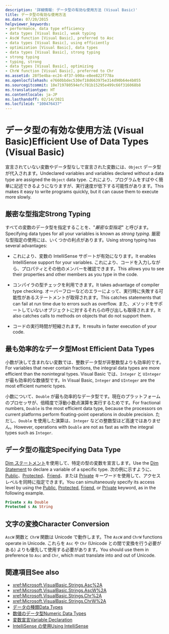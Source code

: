 ```yaml
---
description: '詳細情報: データ型の有効な使用方法 (Visual Basic)'
title: データ型の有効な使用方法
ms.date: 07/20/2015
helpviewer_keywords:
- performance, data type efficiency
- data types [Visual Basic], weak typing
- AscW function [Visual Basic], preferred to Asc
- data types [Visual Basic], using efficiently
- optimization [Visual Basic], data types
- data types [Visual Basic], strong typing
- strong typing
- typing, strong
- data types [Visual Basic], optimizing
- ChrW function [Visual Basic], preferred to Chr
ms.assetid: 28f5e4ba-ec24-4f37-b90a-e8ee822f778a
ms.openlocfilehash: e7660bbdec530ef18d663975e314d90b64e4b055
ms.sourcegitcommit: 10e719780594efc781b15295e499c66f316068b8
ms.translationtype: HT
ms.contentlocale: ja-JP
ms.lasthandoff: 02/14/2021
ms.locfileid: "100476437"
---
```

# <a name="efficient-use-of-data-types-visual-basic"></a><span data-ttu-id="8e041-103">データ型の有効な使用方法 (Visual Basic)</span><span class="sxs-lookup"><span data-stu-id="8e041-103">Efficient Use of Data Types (Visual Basic)</span></span>

<span data-ttu-id="8e041-104">宣言されていない変数やデータ型なしで宣言された変数には、`Object` データ型が代入されます。</span><span class="sxs-lookup"><span data-stu-id="8e041-104">Undeclared variables and variables declared without a data type are assigned the `Object` data type.</span></span> <span data-ttu-id="8e041-105">これにより、プログラムをすばやく簡単に記述できるようになりますが、実行速度が低下する可能性があります。</span><span class="sxs-lookup"><span data-stu-id="8e041-105">This makes it easy to write programs quickly, but it can cause them to execute more slowly.</span></span>

## <a name="strong-typing"></a><span data-ttu-id="8e041-106">厳密な型指定</span><span class="sxs-lookup"><span data-stu-id="8e041-106">Strong Typing</span></span>

 <span data-ttu-id="8e041-107">すべての変数のデータ型を指定することを、"*厳密な型指定*" と呼びます。</span><span class="sxs-lookup"><span data-stu-id="8e041-107">Specifying data types for all your variables is known as *strong typing*.</span></span> <span data-ttu-id="8e041-108">厳密な型指定の使用には、いくつかの利点があります。</span><span class="sxs-lookup"><span data-stu-id="8e041-108">Using strong typing has several advantages:</span></span>

- <span data-ttu-id="8e041-109">これにより、変数の IntelliSense サポートが有効になります。</span><span class="sxs-lookup"><span data-stu-id="8e041-109">It enables IntelliSense support for your variables.</span></span> <span data-ttu-id="8e041-110">これにより、コードを入力しながら、プロパティとその他のメンバーを確認できます。</span><span class="sxs-lookup"><span data-stu-id="8e041-110">This allows you to see their properties and other members as you type in the code.</span></span>

- <span data-ttu-id="8e041-111">コンパイラの型チェックを利用できます。</span><span class="sxs-lookup"><span data-stu-id="8e041-111">It takes advantage of compiler type checking.</span></span> <span data-ttu-id="8e041-112">オーバーフローなどのエラーによって、実行時に失敗する可能性があるステートメントが取得されます。</span><span class="sxs-lookup"><span data-stu-id="8e041-112">This catches statements that can fail at run time due to errors such as overflow.</span></span> <span data-ttu-id="8e041-113">また、メソッドをサポートしていないオブジェクトに対するそれらの呼び出しも取得されます。</span><span class="sxs-lookup"><span data-stu-id="8e041-113">It also catches calls to methods on objects that do not support them.</span></span>

- <span data-ttu-id="8e041-114">コードの実行時間が短縮されます。</span><span class="sxs-lookup"><span data-stu-id="8e041-114">It results in faster execution of your code.</span></span>

## <a name="most-efficient-data-types"></a><span data-ttu-id="8e041-115">最も効率的なデータ型</span><span class="sxs-lookup"><span data-stu-id="8e041-115">Most Efficient Data Types</span></span>

 <span data-ttu-id="8e041-116">小数が決して含まれない変数では、整数データ型が非整数型よりも効率的です。</span><span class="sxs-lookup"><span data-stu-id="8e041-116">For variables that never contain fractions, the integral data types are more efficient than the nonintegral types.</span></span> <span data-ttu-id="8e041-117">Visual Basic では、`Integer` と `UInteger` が最も効率的な数値型です。</span><span class="sxs-lookup"><span data-stu-id="8e041-117">In Visual Basic, `Integer` and `UInteger` are the most efficient numeric types.</span></span>

 <span data-ttu-id="8e041-118">小数について、`Double` が最も効率的なデータ型です。現在のプラットフォームのプロセッサが、倍精度で浮動小数点演算を実行するためです。</span><span class="sxs-lookup"><span data-stu-id="8e041-118">For fractional numbers, `Double` is the most efficient data type, because the processors on current platforms perform floating-point operations in double precision.</span></span> <span data-ttu-id="8e041-119">ただし、`Double` を使用した演算は、`Integer` などの整数型ほど高速ではありません。</span><span class="sxs-lookup"><span data-stu-id="8e041-119">However, operations with `Double` are not as fast as with the integral types such as `Integer`.</span></span>

## <a name="specifying-data-type"></a><span data-ttu-id="8e041-120">データ型の指定</span><span class="sxs-lookup"><span data-stu-id="8e041-120">Specifying Data Type</span></span>

 <span data-ttu-id="8e041-121">[Dim ステートメント](../../../language-reference/statements/dim-statement.md)を使用して、特定の型の変数を宣言します。</span><span class="sxs-lookup"><span data-stu-id="8e041-121">Use the [Dim Statement](../../../language-reference/statements/dim-statement.md) to declare a variable of a specific type.</span></span> <span data-ttu-id="8e041-122">次の例に示すように、[Public](../../../language-reference/modifiers/public.md)、[Protected](../../../language-reference/modifiers/protected.md)、[Friend](../../../language-reference/modifiers/friend.md)、または [Private](../../../language-reference/modifiers/private.md) キーワードを使用して、アクセス レベルを同時に指定できます。</span><span class="sxs-lookup"><span data-stu-id="8e041-122">You can simultaneously specify its access level by using the [Public](../../../language-reference/modifiers/public.md), [Protected](../../../language-reference/modifiers/protected.md), [Friend](../../../language-reference/modifiers/friend.md), or [Private](../../../language-reference/modifiers/private.md) keyword, as in the following example.</span></span>

```vb
Private x As Double
Protected s As String
```

## <a name="character-conversion"></a><span data-ttu-id="8e041-123">文字の変換</span><span class="sxs-lookup"><span data-stu-id="8e041-123">Character Conversion</span></span>

 <span data-ttu-id="8e041-124">`AscW` 関数と `ChrW` 関数は Unicode で動作します。</span><span class="sxs-lookup"><span data-stu-id="8e041-124">The `AscW` and `ChrW` functions operate in Unicode.</span></span> <span data-ttu-id="8e041-125">これらを `Asc` や `Chr` (Unicode との間で変換を行う必要がある) よりも優先して使用する必要があります。</span><span class="sxs-lookup"><span data-stu-id="8e041-125">You should use them in preference to `Asc` and `Chr`, which must translate into and out of Unicode.</span></span>

## <a name="see-also"></a><span data-ttu-id="8e041-126">関連項目</span><span class="sxs-lookup"><span data-stu-id="8e041-126">See also</span></span>

- <xref:Microsoft.VisualBasic.Strings.Asc%2A>
- <xref:Microsoft.VisualBasic.Strings.AscW%2A>
- <xref:Microsoft.VisualBasic.Strings.Chr%2A>
- <xref:Microsoft.VisualBasic.Strings.ChrW%2A>
- [<span data-ttu-id="8e041-127">データの種類</span><span class="sxs-lookup"><span data-stu-id="8e041-127">Data Types</span></span>](index.md)
- [<span data-ttu-id="8e041-128">数値のデータ型</span><span class="sxs-lookup"><span data-stu-id="8e041-128">Numeric Data Types</span></span>](numeric-data-types.md)
- [<span data-ttu-id="8e041-129">変数宣言</span><span class="sxs-lookup"><span data-stu-id="8e041-129">Variable Declaration</span></span>](../variables/variable-declaration.md)
- [<span data-ttu-id="8e041-130">IntelliSense の使用</span><span class="sxs-lookup"><span data-stu-id="8e041-130">Using IntelliSense</span></span>](/visualstudio/ide/using-intellisense)
